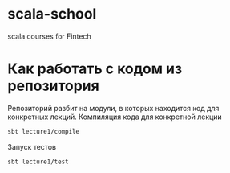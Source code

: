 # scala-school
scala courses for Fintech

# Как работать с кодом из репозитория

Репозиторий разбит на модули,
в которых находится код для конкретных лекций.
Компиляция кода для конкретной лекции
```bash
sbt lecture1/compile
```
Запуск тестов
```bash
sbt lecture1/test
```